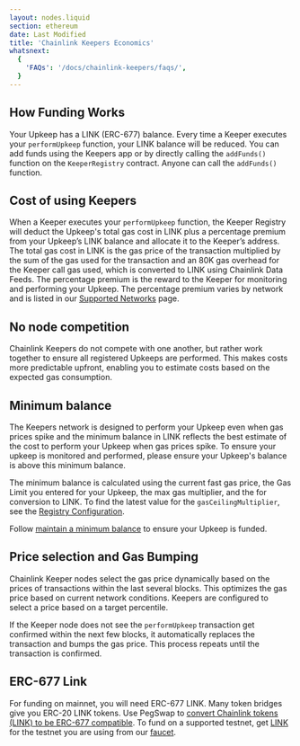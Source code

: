 ```yaml
---
layout: nodes.liquid
section: ethereum
date: Last Modified
title: 'Chainlink Keepers Economics'
whatsnext:
  {
    'FAQs': '/docs/chainlink-keepers/faqs/',
  }
---
```


## How Funding Works

Your Upkeep has a LINK (ERC-677) balance. Every time a Keeper executes your `performUpkeep` function, your LINK balance will be reduced. You can add funds using the Keepers app or by directly calling the `addFunds()` function on the `KeeperRegistry` contract. Anyone can call the `addFunds()` function.

## Cost of using Keepers

When a Keeper executes your `performUpkeep` function, the Keeper Registry will deduct the Upkeep's total gas cost in LINK plus a percentage premium from your Upkeep’s LINK balance and allocate it to the Keeper’s address. The total gas cost in LINK is the gas price of the transaction multiplied by the sum of the gas used for the transaction and an 80K gas overhead for the Keeper call gas used, which is converted to LINK using Chainlink Data Feeds. The percentage premium is the reward to the Keeper for monitoring and performing your Upkeep. The percentage premium varies by network and is listed in our [Supported Networks](../supported-networks/#configurations) page.

## No node competition

Chainlink Keepers do not compete with one another, but rather work together to ensure all registered Upkeeps are performed. This makes costs more predictable upfront, enabling you to estimate costs based on the expected gas consumption.

## Minimum balance

The Keepers network is designed to perform your Upkeep even when gas prices spike and the minimum balance in LINK reflects the best estimate of the cost to perform your Upkeep when gas prices spike. To ensure your upkeep is monitored and performed, please ensure your Upkeep's balance is above this minimum balance.

The minimum balance is calculated using the current fast gas price, the Gas Limit you entered for your Upkeep, the max gas multiplier, and the for conversion to LINK. To find the latest value for the `gasCeilingMultiplier`, see the [Registry Configuration](../supported-networks/#configurations).

Follow [maintain a minimum balance](../manage-upkeeps/#maintain-a-minimum-balance) to ensure your Upkeep is funded.

## Price selection and Gas Bumping

Chainlink Keeper nodes select the gas price dynamically based on the prices of transactions within the last several blocks. This optimizes the gas price based on current network conditions. Keepers are configured to select a price based on a target percentile.

If the Keeper node does not see the `performUpkeep` transaction get confirmed within the next few blocks, it automatically replaces the transaction and bumps the gas price. This process repeats until the transaction is confirmed.

## ERC-677 Link

For funding on mainnet, you will need ERC-677 LINK. Many token bridges give you ERC-20 LINK tokens. Use PegSwap to [convert Chainlink tokens (LINK) to be ERC-677 compatible](https://pegswap.chain.link/). To fund on a supported testnet, get [LINK](../../link-token-contracts/) for the testnet you are using from our [faucet](https://faucets.chain.link/).
